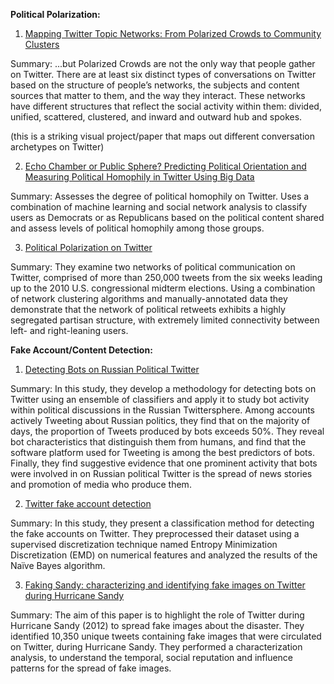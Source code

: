 **Political Polarization:**

1. [Mapping Twitter Topic Networks: From Polarized Crowds to Community Clusters](http://www.academia.edu/download/36134639/Mapping_Twitter_networks_-_final.docx)

Summary:  ...but Polarized Crowds are not the only way that people gather on Twitter. There are at least six distinct types of conversations on Twitter based on the structure of people’s networks, the subjects and content sources that matter to them, and the way they interact. These networks have different structures that reflect the social activity within them: divided, unified, scattered, clustered, and inward and outward hub and spokes.

(this is a striking visual project/paper that maps out different conversation archetypes on Twitter)

2. [Echo Chamber or Public Sphere? Predicting Political Orientation and Measuring Political Homophily in Twitter Using Big Data](https://academic.oup.com/joc/article-abstract/64/2/317/4085994)

Summary: Assesses the degree of political homophily on Twitter. Uses a combination of machine learning and social network analysis to classify users as Democrats or as Republicans based on the political content shared and assess levels of political homophily among those groups.

3. [Political Polarization on Twitter](https://www.aaai.org/ocs/index.php/ICWSM/ICWSM11/paper/viewPaper/2847)

Summary: They examine two networks of political communication on Twitter, comprised of more than 250,000 tweets from the six weeks leading up to the 2010 U.S. congressional midterm elections. Using a combination of network clustering algorithms and manually-annotated data they demonstrate that the network of political retweets exhibits a highly segregated partisan structure, with extremely limited connectivity between left- and right-leaning users.

**Fake Account/Content Detection:**

1. [Detecting Bots on Russian Political Twitter](https://www.liebertpub.com/doi/abs/10.1089/big.2017.0038)

Summary: In this study, they develop a methodology for detecting bots on Twitter using an ensemble of classifiers and apply it to study bot activity within political discussions in the Russian Twittersphere. Among accounts actively Tweeting about Russian politics, they find that on the majority of days, the proportion of Tweets produced by bots exceeds 50%. They reveal bot characteristics that distinguish them from humans, and find that the software platform used for Tweeting is among the best predictors of bots. Finally, they find suggestive evidence that one prominent activity that bots were involved in on Russian political Twitter is the spread of news stories and promotion of media who produce them.

2. [Twitter fake account detection](https://ieeexplore.ieee.org/abstract/document/8093420)

Summary: In this study, they present a classification method for detecting the fake accounts on Twitter. They preprocessed their dataset using a supervised discretization technique named Entropy Minimization Discretization (EMD) on numerical features and analyzed the results of the Naïve Bayes algorithm.

3. [Faking Sandy: characterizing and identifying fake images on Twitter during Hurricane Sandy](https://dl.acm.org/doi/abs/10.1145/2487788.2488033)

Summary: The aim of this paper is to highlight the role of Twitter during Hurricane Sandy (2012) to spread fake images about the disaster. They identified 10,350 unique tweets containing fake images that were circulated on Twitter, during Hurricane Sandy. They performed a characterization analysis, to understand the temporal, social reputation and influence patterns for the spread of fake images.
